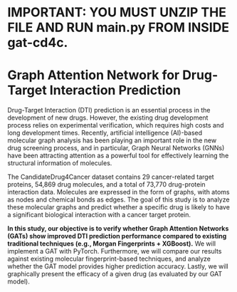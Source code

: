 # IMPORTANT: YOU MUST UNZIP THE FILE AND RUN main.py FROM INSIDE gat-cd4c.


# Graph Attention Network for Drug-Target Interaction Prediction

Drug-Target Interaction (DTI) prediction is an essential process in the development of new drugs. However, the existing drug development process relies on experimental verification, which requires high costs and long development times. Recently, artificial intelligence (AI)-based molecular graph analysis has been playing an important role in the new drug screening process, and in particular, Graph Neural Networks (GNNs) have been attracting attention as a powerful tool for effectively learning the structural information of molecules.

The CandidateDrug4Cancer dataset contains 29 cancer-related target proteins, 54,869 drug molecules, and a total of 73,770 drug-protein interaction data. Molecules are expressed in the form of graphs, with atoms as nodes and chemical bonds as edges. The goal of this study is to analyze these molecular graphs and predict whether a specific drug is likely to have a significant biological interaction with a cancer target protein.

**In this study, our objective is to verify whether Graph Attention Networks (GATs) show improved DTI prediction performance compared to existing traditional techniques (e.g., Morgan Fingerprints + XGBoost).** We will implement a GAT with PyTorch. Furthermore, we will compare our results against existing molecular fingerprint-based techniques, and analyze whether the GAT model provides higher prediction accuracy. Lastly, we will graphically present the efficacy of a given drug (as evaluated by our GAT model).
